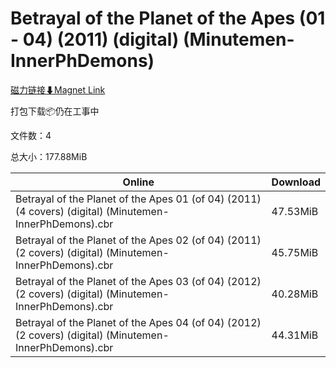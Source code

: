 # Betrayal of the Planet of the Apes (01 - 04) (2011) (digital) (Minutemen-InnerPhDemons)

[磁力链接⬇Magnet Link](magnet:?xt=urn:btih:e5db880bb8ab0e3e23b2276d4b96bb966cf9de11&dn=Betrayal%20of%20the%20Planet%20of%20the%20Apes%20%2801%20-%2004%29%20%282011%29%20%28digital%29%20%28Minutemen-InnerPhDemons%29)

打包下载📦仍在工事中

文件数：4

总大小：177.88MiB

Online | Download
--- | ---
Betrayal of the Planet of the Apes 01 (of 04) (2011) (4 covers) (digital) (Minutemen-InnerPhDemons).cbr | 47.53MiB
Betrayal of the Planet of the Apes 02 (of 04) (2011) (2 covers) (digital) (Minutemen-InnerPhDemons).cbr | 45.75MiB
Betrayal of the Planet of the Apes 03 (of 04) (2012) (2 covers) (digital) (Minutemen-InnerPhDemons).cbr | 40.28MiB
Betrayal of the Planet of the Apes 04 (of 04) (2012) (2 covers) (digital) (Minutemen-InnerPhDemons).cbr | 44.31MiB